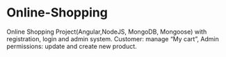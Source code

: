 # Online-Shopping
Online Shopping Project(Angular,NodeJS, MongoDB, Mongoose)
with registration,
login and admin system.
Customer: manage “My cart”, Admin permissions: update and create new product.
